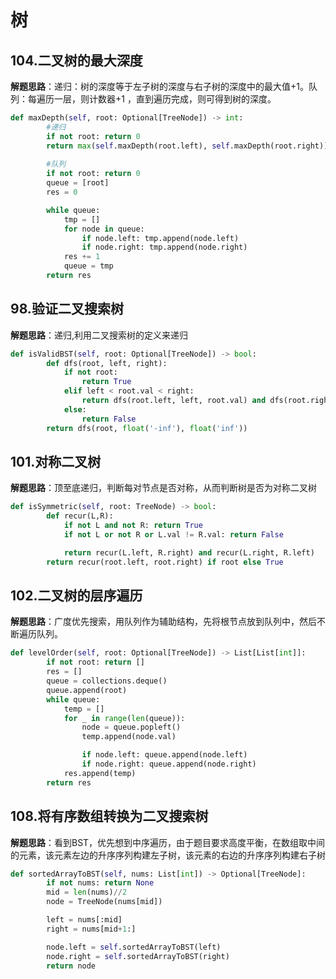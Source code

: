 # 树
## 104.二叉树的最大深度
**解题思路**：递归：树的深度等于左子树的深度与右子树的深度中的最大值+1。队列：每遍历一层，则计数器+1 ，直到遍历完成，则可得到树的深度。
```Python
def maxDepth(self, root: Optional[TreeNode]) -> int:
        #递归
        if not root: return 0
        return max(self.maxDepth(root.left), self.maxDepth(root.right)) + 1
        
        #队列
        if not root: return 0
        queue = [root]
        res = 0

        while queue:
            tmp = []
            for node in queue:
                if node.left: tmp.append(node.left)
                if node.right: tmp.append(node.right)
            res += 1
            queue = tmp
        return res
```

## 98.验证二叉搜索树
**解题思路**：递归,利用二叉搜索树的定义来递归
```Python
def isValidBST(self, root: Optional[TreeNode]) -> bool:
        def dfs(root, left, right):
            if not root:
                return True
            elif left < root.val < right:
                return dfs(root.left, left, root.val) and dfs(root.right, root.val, right)
            else:
                return False
        return dfs(root, float('-inf'), float('inf'))

```

## 101.对称二叉树
**解题思路**：顶至底递归，判断每对节点是否对称，从而判断树是否为对称二叉树
```Python
def isSymmetric(self, root: TreeNode) -> bool:
        def recur(L,R):
            if not L and not R: return True
            if not L or not R or L.val != R.val: return False

            return recur(L.left, R.right) and recur(L.right, R.left)
        return recur(root.left, root.right) if root else True
```


## 102.二叉树的层序遍历
**解题思路**：广度优先搜索，用队列作为辅助结构，先将根节点放到队列中，然后不断遍历队列。
```Python
def levelOrder(self, root: Optional[TreeNode]) -> List[List[int]]:
        if not root: return []
        res = []
        queue = collections.deque()
        queue.append(root)
        while queue:
            temp = []
            for _ in range(len(queue)):
                node = queue.popleft()
                temp.append(node.val)

                if node.left: queue.append(node.left)
                if node.right: queue.append(node.right)
            res.append(temp)
        return res
```

## 108.将有序数组转换为二叉搜索树
**解题思路**：看到BST，优先想到中序遍历，由于题目要求高度平衡，在数组取中间的元素，该元素左边的升序序列构建左子树，该元素的右边的升序序列构建右子树
```Python
def sortedArrayToBST(self, nums: List[int]) -> Optional[TreeNode]:
        if not nums: return None
        mid = len(nums)//2
        node = TreeNode(nums[mid])

        left = nums[:mid]
        right = nums[mid+1:]

        node.left = self.sortedArrayToBST(left)
        node.right = self.sortedArrayToBST(right)
        return node
```
